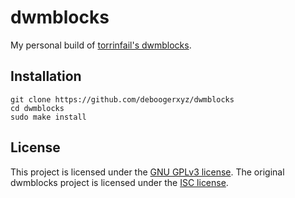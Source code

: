 # dwmblocks

My personal build of [torrinfail's dwmblocks](https://github.com/torrinfail/dwmblocks).

## Installation

```
git clone https://github.com/deboogerxyz/dwmblocks
cd dwmblocks
sudo make install
```

## License

This project is licensed under the [GNU GPLv3 license](https://www.gnu.org/licenses/gpl-3.0.en.html).
The original dwmblocks project is licensed under the [ISC license](https://github.com/torrinfail/dwmblocks/blob/master/LICENSE).

